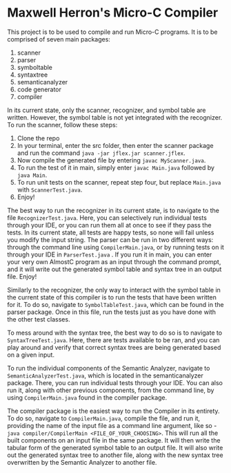 # Maxwell Herron's Micro-C Compiler

This project is to be used to compile and run Micro-C programs. It is to be comprised of seven main packages:

1. scanner
2. parser
3. symboltable
4. syntaxtree
5. semanticanalyzer
6. code generator
7. compiler
 
In its current state, only the scanner, recognizer, and symbol table are written. However, the 
symbol table is not yet integrated with the recognizer. To run the scanner, follow these steps:

1. Clone the repo
2. In your terminal, enter the src folder, then enter the scanner package and run the command
`java -jar jflex.jar scanner.jflex`.
3. Now compile the generated file by entering `javac MyScanner.java`.
4. To run the test of it in main, simply enter `javac Main.java` followed by
`java Main`.
5. To run unit tests on the scanner, repeat step four, but replace `Main.java` with `ScannerTest.java`.
6. Enjoy!

The best way to run the recognizer in its current state, is to navigate to the file `RecognizerTest.java`.
Here, you can selectively run individual tests through your IDE, or you can run them all at once
to see if they pass the tests. In its current state, all tests are happy tests, so none will fail unless
you modify the input string. The parser can be run in two different ways: through the command line using `CompilerMain.java`,
or by running tests on it through your IDE in `ParserTest.java` . If you run it in main, you can enter your very own AlmostC
program as an input through the command prompt, and it will write out the generated symbol table and syntax tree in an output file. Enjoy!

Similarly to the recognizer, the only way to interact with the symbol table in the current state of this compiler is to
run the tests that have been written for it. To do so, navigate to `SymbolTableTest.java`, which can be found in the
parser package. Once in this file, run the tests just as you have done with the other test classes.

To mess around with the syntax tree, the best way to do so is to navigate to `SyntaxTreeTest.java`. Here, there are tests available
to be ran, and you can play around and verify that correct syntax trees are being generated based on a given input.

To run the individual components of the Semantic Analyzer, navigate to `SemanticAnalyzerTest.java`, which is located in
the semanticanalyzer package. There, you can run individual tests through your IDE. You can also run it, along with other
previous components, from the command line, by using `CompilerMain.java` found in the compiler package.

The compiler package is the easiest way to run the Compiler in its entirety. To do so, navigate to `CompilerMain.java`,
compile the file, and run it, providing the name of the input file as a command line argument, like so - `java compiler/CompilerMain <FILE_OF_YOUR_CHOOSING>`.
 This will run all the built components on an input file in the same package. It will then write the 
tabular form of the generated symbol table to an output file. It will also write out the generated syntax tree to another file,
along with the new syntax tree overwritten by the Semantic Analyzer to another file.
